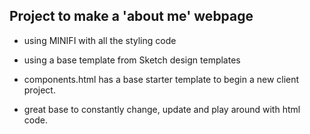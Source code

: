 Project to make a 'about me' webpage
-----
- using MINIFI with all the styling code
- using a base template from Sketch design templates

- components.html has a base starter template to begin a new client project.
- great base to constantly change, update and play around with html code.

